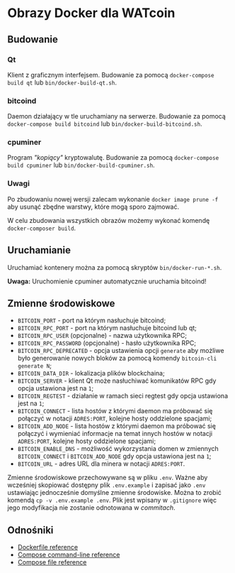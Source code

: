# Obrazy Docker dla WATcoin

## Budowanie

### Qt

Klient z graficznym interfejsem. Budowanie za pomocą `docker-compose build qt` lub `bin/docker-build-qt.sh`.

### bitcoind

Daemon działający w tle uruchamiany na serwerze. Budowanie za pomocą `docker-compose build bitcoind` lub `bin/docker-build-bitcoind.sh`.

### cpuminer

Program _"kopiący"_ kryptowalutę. Budowanie za pomocą `docker-compose build cpuminer` lub `bin/docker-build-cpuminer.sh`.

### Uwagi

Po zbudowaniu nowej wersji zalecam wykonanie `docker image prune -f` aby usunąć zbędne warstwy, które mogą sporo zajmować.

W celu zbudowania wszystkich obrazów możemy wykonać komendę `docker-composer build`.

## Uruchamianie

Uruchamiać kontenery można za pomocą skryptów `bin/docker-run-*.sh`.

**Uwaga:** Uruchomienie cpuminer automatycznie uruchamia bitcoind!

## Zmienne środowiskowe

* `BITCOIN_PORT` - port na którym nasłuchuje bitcoind;
* `BITCOIN_RPC_PORT` - port na którym nasłuchuje bitcoind lub qt;
* `BITCOIN_RPC_USER` (opcjonalne) - nazwa użytkownika RPC;
* `BITCOIN_RPC_PASSWORD` (opcjonalne) - hasło użytkownika RPC;
* `BITCOIN_RPC_DEPRECATED` - opcja ustawienia opcji `generate` aby możliwe było generowanie nowych bloków za pomocą komendy `bitcoin-cli generate N`;
* `BITCOIN_DATA_DIR` - lokalizacja plików blockchaina;
* `BITCOIN_SERVER` - klient Qt może nasłuchiwać komunikatów RPC gdy opcja ustawiona jest na `1`;
* `BITCOIN_REGTEST` - działanie w ramach sieci regtest gdy opcja ustawiona jest na `1`;
* `BITCOIN_CONNECT` - lista hostów z którymi daemon ma próbować się połączyć w notacji `ADRES:PORT`, kolejne hosty oddzielone spacjami;
* `BITCOIN_ADD_NODE` - lista hostów z którymi daemon ma próbować się połączyć i wymieniać informacje na temat innych hostów w notacji `ADRES:PORT`, kolejne hosty oddzielone spacjami;
* `BITCOIN_ENABLE_DNS` - możliwość wykorzystania domen w zmiennych `BITCOIN_CONNECT` i `BITCOIN_ADD_NODE` gdy opcja ustawiona jest na `1`;
* `BITCOIN_URL` - adres URL dla minera w notacji `ADRES:PORT`.

Zmienne środowiskowe przechowywane są w pliku `.env`. Ważne aby wcześniej skopiować dostępny plik `.env.example` i zapisać jako `.env` ustawiając jednocześnie domyślne zmienne środowiske. Można to zrobić komendą `cp -v .env.example .env`. Plik jest wpisany w `.gitignore` więc jego modyfikacja nie zostanie odnotowana w _commitach_.

## Odnośniki

* [Dockerfile reference](https://docs.docker.com/engine/reference/builder/)
* [Compose command-line reference](https://docs.docker.com/compose/reference/)
* [Compose file reference](https://docs.docker.com/compose/compose-file/)
